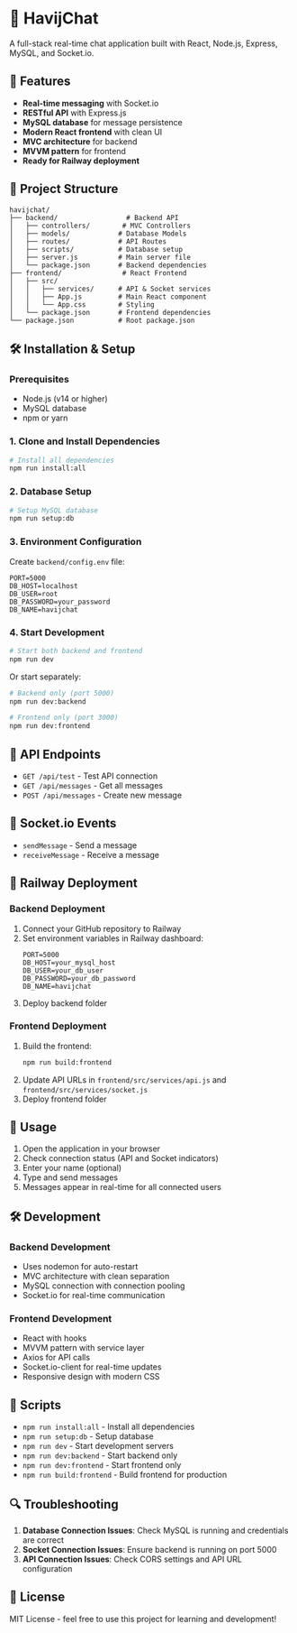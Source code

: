 # 💬 HavijChat

A full-stack real-time chat application built with React, Node.js, Express, MySQL, and Socket.io.

## 🚀 Features

- **Real-time messaging** with Socket.io
- **RESTful API** with Express.js
- **MySQL database** for message persistence
- **Modern React frontend** with clean UI
- **MVC architecture** for backend
- **MVVM pattern** for frontend
- **Ready for Railway deployment**

## 📁 Project Structure

```
havijchat/
├── backend/                 # Backend API
│   ├── controllers/        # MVC Controllers
│   ├── models/            # Database Models
│   ├── routes/            # API Routes
│   ├── scripts/           # Database setup
│   ├── server.js          # Main server file
│   └── package.json       # Backend dependencies
├── frontend/               # React Frontend
│   ├── src/
│   │   ├── services/      # API & Socket services
│   │   ├── App.js         # Main React component
│   │   └── App.css        # Styling
│   └── package.json       # Frontend dependencies
└── package.json           # Root package.json
```

## 🛠️ Installation & Setup

### Prerequisites
- Node.js (v14 or higher)
- MySQL database
- npm or yarn

### 1. Clone and Install Dependencies

```bash
# Install all dependencies
npm run install:all
```

### 2. Database Setup

```bash
# Setup MySQL database
npm run setup:db
```

### 3. Environment Configuration

Create `backend/config.env` file:
```env
PORT=5000
DB_HOST=localhost
DB_USER=root
DB_PASSWORD=your_password
DB_NAME=havijchat
```

### 4. Start Development

```bash
# Start both backend and frontend
npm run dev
```

Or start separately:
```bash
# Backend only (port 5000)
npm run dev:backend

# Frontend only (port 3000)
npm run dev:frontend
```

## 🔧 API Endpoints

- `GET /api/test` - Test API connection
- `GET /api/messages` - Get all messages
- `POST /api/messages` - Create new message

## 🔌 Socket.io Events

- `sendMessage` - Send a message
- `receiveMessage` - Receive a message

## 🚀 Railway Deployment

### Backend Deployment

1. Connect your GitHub repository to Railway
2. Set environment variables in Railway dashboard:
   ```
   PORT=5000
   DB_HOST=your_mysql_host
   DB_USER=your_db_user
   DB_PASSWORD=your_db_password
   DB_NAME=havijchat
   ```
3. Deploy backend folder

### Frontend Deployment

1. Build the frontend:
   ```bash
   npm run build:frontend
   ```
2. Update API URLs in `frontend/src/services/api.js` and `frontend/src/services/socket.js`
3. Deploy frontend folder

## 🎯 Usage

1. Open the application in your browser
2. Check connection status (API and Socket indicators)
3. Enter your name (optional)
4. Type and send messages
5. Messages appear in real-time for all connected users

## 🛠️ Development

### Backend Development
- Uses nodemon for auto-restart
- MVC architecture with clean separation
- MySQL connection with connection pooling
- Socket.io for real-time communication

### Frontend Development
- React with hooks
- MVVM pattern with service layer
- Axios for API calls
- Socket.io-client for real-time updates
- Responsive design with modern CSS

## 📝 Scripts

- `npm run install:all` - Install all dependencies
- `npm run setup:db` - Setup database
- `npm run dev` - Start development servers
- `npm run dev:backend` - Start backend only
- `npm run dev:frontend` - Start frontend only
- `npm run build:frontend` - Build frontend for production

## 🔍 Troubleshooting

1. **Database Connection Issues**: Check MySQL is running and credentials are correct
2. **Socket Connection Issues**: Ensure backend is running on port 5000
3. **API Connection Issues**: Check CORS settings and API URL configuration

## 📄 License

MIT License - feel free to use this project for learning and development!
